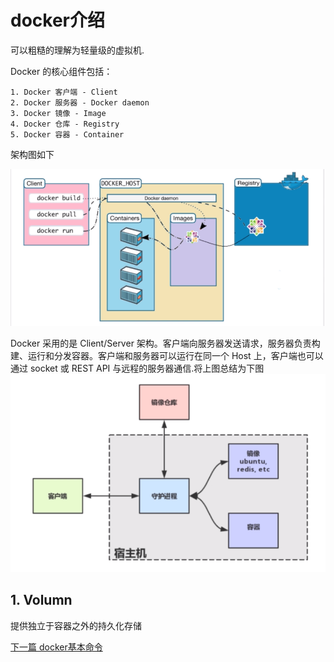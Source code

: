 # docker介绍

可以粗糙的理解为轻量级的虚拟机.

Docker 的核心组件包括：

    1. Docker 客户端 - Client
    2. Docker 服务器 - Docker daemon
    3. Docker 镜像 - Image
    4. Docker 仓库 - Registry
    5. Docker 容器 - Container
架构图如下

 ![docker](../image/docker/docker架构.png "docker架构")

 Docker 采用的是 Client/Server 架构。客户端向服务器发送请求，服务器负责构建、运行和分发容器。客户端和服务器可以运行在同一个 Host 上，客户端也可以通过 socket 或 REST API 与远程的服务器通信.将上图总结为下图
  ![docker](../image/docker/docker架构2.png "docker架构")

## 1. Volumn
提供独立于容器之外的持久化存储

 [下一篇 docker基本命令](./02.md)
    